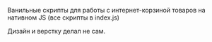 Ванильные скрипты для работы с интернет-корзиной товаров на нативном JS (все скрипты в index.js)

Дизайн и верстку делал не сам.

